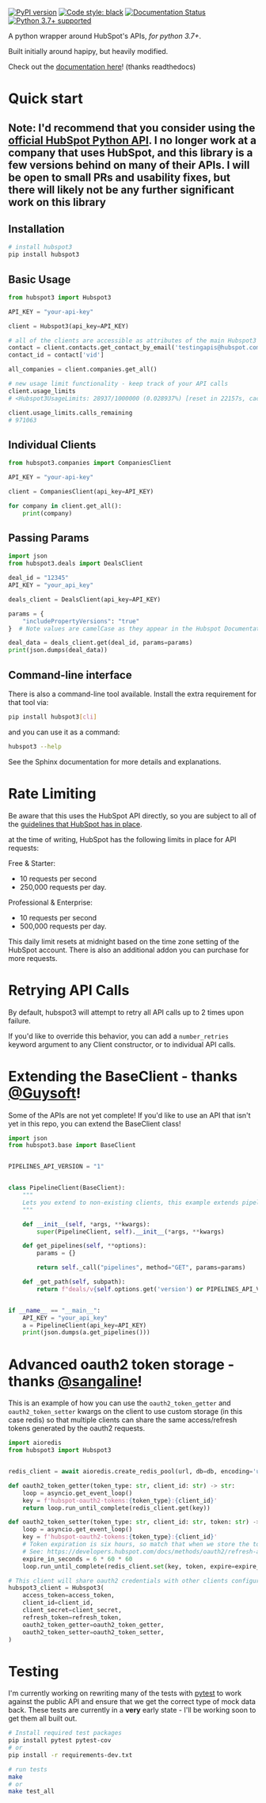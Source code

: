 [![PyPI
version](https://badge.fury.io/py/hubspot3.svg)](https://badge.fury.io/py/hubspot3)
[![Code style:
black](https://img.shields.io/badge/code%20style-black-000000.svg)](https://github.com/ambv/black)
[![Documentation
Status](https://readthedocs.org/projects/hubspot3/badge/?version=latest)](https://hubspot3.readthedocs.io/en/latest/?badge=latest)
[![Python 3.7+
supported](https://img.shields.io/badge/python-3.7+-blue.svg)](https://www.python.org/downloads/release/python-360/)

A python wrapper around HubSpot's APIs, _for python 3.7+_.

Built initially around hapipy, but heavily modified.

Check out the [documentation
here](https://hubspot3.readthedocs.io/en/latest/)\! (thanks readthedocs)

# Quick start

## **Note: I'd recommend that you consider using the [official HubSpot Python API](https://github.com/HubSpot/hubspot-api-python). I no longer work at a company that uses HubSpot, and this library is a few versions behind on many of their APIs. I will be open to small PRs and usability fixes, but there will likely not be any further significant work on this library**

## Installation

```bash
# install hubspot3
pip install hubspot3
```

## Basic Usage

```python
from hubspot3 import Hubspot3

API_KEY = "your-api-key"

client = Hubspot3(api_key=API_KEY)

# all of the clients are accessible as attributes of the main Hubspot3 Client
contact = client.contacts.get_contact_by_email('testingapis@hubspot.com')
contact_id = contact['vid']

all_companies = client.companies.get_all()

# new usage limit functionality - keep track of your API calls
client.usage_limits
# <Hubspot3UsageLimits: 28937/1000000 (0.028937%) [reset in 22157s, cached for 299s]>

client.usage_limits.calls_remaining
# 971063
```

## Individual Clients

```python
from hubspot3.companies import CompaniesClient

API_KEY = "your-api-key"

client = CompaniesClient(api_key=API_KEY)

for company in client.get_all():
    print(company)
```

## Passing Params

```python
import json
from hubspot3.deals import DealsClient

deal_id = "12345"
API_KEY = "your_api_key"

deals_client = DealsClient(api_key=API_KEY)

params = {
    "includePropertyVersions": "true"
}  # Note values are camelCase as they appear in the Hubspot Documentation!

deal_data = deals_client.get(deal_id, params=params)
print(json.dumps(deal_data))
```

## Command-line interface

There is also a command-line tool available. Install the extra
requirement for that tool via:

```bash
pip install hubspot3[cli]
```

and you can use it as a command:

```bash
hubspot3 --help
```

See the Sphinx documentation for more details and explanations.

# Rate Limiting

Be aware that this uses the HubSpot API directly, so you are subject to
all of the [guidelines that HubSpot has in
place](https://developers.hubspot.com/apps/api_guidelines).

at the time of writing, HubSpot has the following limits in place for
API requests:

Free & Starter:

- 10 requests per second
- 250,000 requests per day.

Professional & Enterprise:

- 10 requests per second
- 500,000 requests per day.

This daily limit resets at midnight based on the time zone setting of
the HubSpot account. There is also an additional addon you can purchase
for more requests.

# Retrying API Calls

By default, hubspot3 will attempt to retry all API calls up to 2 times
upon failure.

If you'd like to override this behavior, you can add a `number_retries`
keyword argument to any Client constructor, or to individual API calls.

# Extending the BaseClient - thanks [@Guysoft](https://github.com/guysoft)\!

Some of the APIs are not yet complete\! If you'd like to use an API that
isn't yet in this repo, you can extend the BaseClient class\!

```python
import json
from hubspot3.base import BaseClient


PIPELINES_API_VERSION = "1"


class PipelineClient(BaseClient):
    """
    Lets you extend to non-existing clients, this example extends pipelines
    """

    def __init__(self, *args, **kwargs):
        super(PipelineClient, self).__init__(*args, **kwargs)

    def get_pipelines(self, **options):
        params = {}

        return self._call("pipelines", method="GET", params=params)

    def _get_path(self, subpath):
        return f"deals/v{self.options.get('version') or PIPELINES_API_VERSION}/{subpath}"


if __name__ == "__main__":
    API_KEY = "your_api_key"
    a = PipelineClient(api_key=API_KEY)
    print(json.dumps(a.get_pipelines()))
```

# Advanced oauth2 token storage - thanks [@sangaline](https://github.com/sangaline)\!

This is an example of how you can use the `oauth2_token_getter` and `oauth2_token_setter` kwargs on the client to use custom storage (in this case redis) so that multiple clients can share the same access/refresh tokens generated by the oauth2 requests.

```python
import aioredis
from hubspot3 import Hubspot3


redis_client = await aioredis.create_redis_pool(url, db=db, encoding='utf-8', timeout=10)

def oauth2_token_getter(token_type: str, client_id: str) -> str:
    loop = asyncio.get_event_loop()
    key = f'hubspot-oauth2-tokens:{token_type}:{client_id}'
    return loop.run_until_complete(redis_client.get(key))

def oauth2_token_setter(token_type: str, client_id: str, token: str) -> None:
    loop = asyncio.get_event_loop()
    key = f'hubspot-oauth2-tokens:{token_type}:{client_id}'
    # Token expiration is six hours, so match that when we store the tokens.
    # See: https://developers.hubspot.com/docs/methods/oauth2/refresh-access-token
    expire_in_seconds = 6 * 60 * 60
    loop.run_until_complete(redis_client.set(key, token, expire=expire_in_seconds))

# This client will share oauth2 credentials with other clients configured in the same way.
hubspot3_client = Hubspot3(
    access_token=access_token,
    client_id=client_id,
    client_secret=client_secret,
    refresh_token=refresh_token,
    oauth2_token_getter=oauth2_token_getter,
    oauth2_token_setter=oauth2_token_setter,
)
```

# Testing

I'm currently working on rewriting many of the tests with
[pytest](https://docs.pytest.org/en/latest/) to work against the public
API and ensure that we get the correct type of mock data back. These
tests are currently in a **very** early state - I'll be working soon to
get them all built out.

```bash
# Install required test packages
pip install pytest pytest-cov
# or
pip install -r requirements-dev.txt

# run tests
make
# or
make test_all
```

